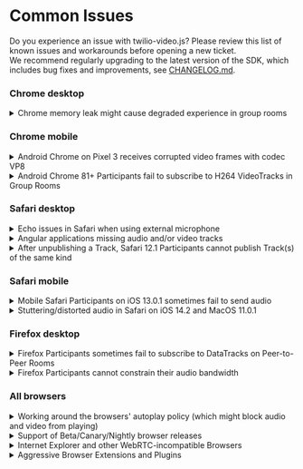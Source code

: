 Common Issues
=============

Do you experience an issue with twilio-video.js?
Please review this list of known issues and workarounds before opening a new ticket.  
We recommend regularly upgrading to the latest version of the SDK, which includes bug fixes and improvements, see 
[CHANGELOG.md](CHANGELOG.md).


### Chrome desktop
<details>
<summary>Chrome memory leak might cause degraded experience in group rooms</summary>
<p>
  
   Chrome browser has a memory leak, which is most apparent in long running group rooms with 30+ participants if most of them share media tracks. Find more info [here](https://github.com/twilio/twilio-video.js/issues/1449)
</p>
</details>

### Chrome mobile
<details>
<summary>Android Chrome on Pixel 3 receives corrupted video frames with codec VP8</summary>
<p>
  
   It is an issue in the hardware VP8 encoder on the Pixel 3 devices. See [WebRTC ticket](https://bugs.chromium.org/p/webrtc/issues/detail?id=11337).    To workaorund this issue you can prefer codec H264 on Pixel 3, find code example [here](https://github.com/twilio/video-quickstart-android/issues/470#issuecomment-623042880). 
</p>  
</details>
<details>
<summary>Android Chrome 81+ Participants fail to subscribe to H264 VideoTracks in Group Rooms</summary>
<p>
  
   This happens primarily due to this [Chromium Bug](https://bugs.chromium.org/p/chromium/issues/detail?id=1074421).
   We have added a workaround to the SDK in version 2.4.0. For earlier versions of the SDK,
   please apply the workaround discussed in this [GitHub Issue](https://github.com/twilio/twilio-video.js/issues/966#issuecomment-619212184).
</p>
</details>

### Safari desktop
<details>
<summary>Echo issues in Safari when using external microphone</summary>
<p>
  
   It is an echo cancellation bug in Safari's implementation of WebRTC. Find more info [here](https://bugs.webkit.org/show_bug.cgi?id=213723)  
   and [here](https://github.com/twilio/twilio-video.js/issues/1433) 
</p>  
</details>
<details>
<summary>Angular applications missing audio and/or video tracks</summary>
<p>
  
   There is a misinteraction between one of Angular's libraries, Zone.js, and
   Safari's RTCPeerConnection APIs. For more information, see [here](https://github.com/angular/zone.js/issues/883)
   for the issue filed against Zone.js and [here](https://bugs.webkit.org/show_bug.cgi?id=175802)
   for the issue filed against WebKit. In order to work around this issue, you
   should include Zone.js's webapis-rtc-peer-connection.js in your app, after
   loading Zone.js. For example,

```html
<script src="node_modules/zone.js/dist/zone.js"></script>
<script src="node_modules/zone.js/dist/webapis-rtc-peer-connection.js"></script>
``` 
</p>  
</details>
<details>
<summary>After unpublishing a Track, Safari 12.1 Participants cannot publish Track(s) of the same kind</summary>
<p>
  
   Because of this Safari 12.1 [bug](https://bugs.webkit.org/show_bug.cgi?id=195489),
   once a Participant unpublishes a MediaTrack of any kind (audio or video), it will not be able to publish another MediaTrack of the same kind.        DataTracks are not affected. We have escalated this bug to the Safari Team and are keeping track of related developments. 
</p>  
</details>

### Safari mobile
<details>
<summary>Mobile Safari Participants on iOS 13.0.1 sometimes fail to send audio</summary>
<p>
    
   This issue happened due to regression on iOS 13.0.1. Find more details in this [WebKit bug](https://bugs.webkit.org/show_bug.cgi?id=202405). 
</p>  
</details>
<details>
<summary>Stuttering/distorted audio in Safari on iOS 14.2 and MacOS 11.0.1</summary>
<p>
    
   This issue happened due to regression in Safari's WebKit in iOS version 14.2, the fix got rolled out in iOS 14.3 beta3. Find more details [here](https://github.com/twilio/twilio-video.js/issues/1296) and in this [WebKit bug](https://bugs.webkit.org/show_bug.cgi?id=218762). 
</p>  
</details>

### Firefox desktop
<details>
<summary>Firefox Participants sometimes fail to subscribe to DataTracks on Peer-to-Peer Rooms</summary>
<p>
    
   Because of this Firefox [bug](https://bugzilla.mozilla.org/show_bug.cgi?id=1603887) Participants that join a Peer-to-Peer Room after a DataTrack      has been published by a Firefox Participant fail to subscribe to it. You can work around this issue by publishing a DataTrack while connecting to    the Room. 
</p>  
</details>
<details>
<summary>Firefox Participants cannot constrain their audio bandwidth</summary>
<p>
    
   Because of this [bug](https://bugzilla.mozilla.org/show_bug.cgi?id=1573726), Firefox
   Participants are not able to constrain their audio bandwidth using `LocalParticipant.setParameters()`. 
</p>  
</details>

### All browsers

<details>
<summary>Working around the browsers' autoplay policy (which might block audio and video from playing)</summary>
<p>
    
   Chrome, Firefox and Safari enforce the autoplay policy, which blocks automatically
playing audio or video if the user has not interacted with your application
(ex: clicking a button to join a Room). You can find more details about the autoplay
policies here:

- [Chrome Autoplay Policy](https://developers.google.com/web/updates/2017/09/autoplay-policy-changes)
- [Firefox Autoplay Policy](https://hacks.mozilla.org/2019/02/firefox-66-to-block-automatically-playing-audible-video-and-audio/)
- [Safari Autoplay Policy](https://webkit.org/blog/7734/auto-play-policy-changes-for-macos/)

Playback of RemoteAudioTracks should not be affected in Chrome and Firefox. Safari will
pause \<audio\> elements that play back RemoteAudioTracks if no local media is being captured.
They can be played by the application after a user interaction.

```js
remoteParticipant.on('trackSubscribed', track => {
  if (track.kind === 'audio') {
    const audioEl = track.attach();
    isUserInteractionRequired(audioEl).then(isRequired => {
      if (isRequired) {
        const playbackButton = /* Get the playback button */;
        playBackButton.onclick = () => audioEl.play();
      }
    });
  }
});

function isUserInteractionRequired(audioEl) {
  if (!audioEl.paused) {
    return Promise.resolve(false);
  }  
  if (audioEl.hasAttribute('autoplay')) {
    return Promise.race([
      new Promise(resolve => audioEl.onplay = resolve),
      new Promise(resolve => setTimeout(resolve, 500))
    ]).then(() => {
      return audioEl.paused;
    });
  }
  return audioEl.play().catch(error => {
    return error.name === 'NotAllowedError';
  });
}
```
 
For RemoteVideoTracks, there are two ways to ensure playback:

- Make sure that the user interacts with your application before joining a Room.
  Here is an example:

  ```js
  document.getElementById('join_room').addEventListener('click', () => {
    Twilio.Video.connect(token, {
      name: 'my-room'
    });
  });
  ```

- If your application needs to join a Room on page load, set the `muted` attribute
  of the \<video\> element returned by `VideoTrack.attach()` to true. The autoplay
  policy allows muted video to be automatically played.

  ```js
  const video = videoTrack.attach();
  video.muted = true;
  ```
</p>  
</details>
<details>
<summary>Support of Beta/Canary/Nightly browser releases</summary>
<p>
    
   We constantly test for and ensure compatibility with the current stable and beta releases of supported browsers. 
   However, because some of the APIs we rely upon, like WebRTC, are under active development in the browsers, 
   we cannot guarantee compatibility with Canary or Nightly releases. Find our browsers support matrix [here](https://www.twilio.com/docs/video/javascript#supported-browsers)
</p>  
</details>
<details>
<summary>Internet Explorer and other WebRTC-incompatible Browsers</summary>
<p>
    
   twilio-video.js requires WebRTC, which is not supported by Internet Explorer.
   While twilio-video.js will load in Internet Explorer and other browsers that do not support WebRTC, 
   attempting to connect to a Room or attempting to acquire LocalTracks will fail. Find our browsers support matrix [here](https://www.twilio.com/docs/video/javascript#supported-browsers)
</p>  
</details>
<details>
<summary>Aggressive Browser Extensions and Plugins</summary>
<p>
    
   Some browser extensions and plugins will disable WebRTC APIs, causing
twilio-video.js to fail. Examples of such plugins include

* uBlockOrigin-Extra
* WebRTC Leak Prevent
* Easy WebRTC Block

These are unsupported and likely to break twilio-video.js. If you are having
trouble with twilio-video.js, ensure these are not running.
</p>  
</details>
